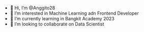 - 👋 Hi, I’m @Anggito28
- 👀 I’m interested in Machine Learning adn Frontend Developer 
- 🌱 I’m currently learning in Bangkit Academy 2023
- 💞️ I’m looking to collaborate on Data Scientist

<!---
Anggito28/Anggito28 is a ✨ special ✨ repository because its `README.md` (this file) appears on your GitHub profile.
You can click the Preview link to take a look at your changes.
--->
